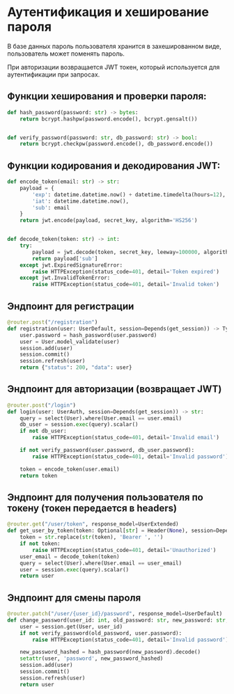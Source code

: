 # Аутентификация и хеширование пароля

В базе данных пароль пользователя хранится в захешированном виде, пользователь может поменять пароль.

При авторизации возвращается JWT токен, который используется для аутентификации при запросах.

## Функции хеширования и проверки пароля:
```python
def hash_password(password: str) -> bytes:
    return bcrypt.hashpw(password.encode(), bcrypt.gensalt())


def verify_password(password: str, db_password: str) -> bool:
    return bcrypt.checkpw(password.encode(), db_password.encode())


```

## Функции кодирования и декодирования JWT:
```python
def encode_token(email: str) -> str:
    payload = {
        'exp': datetime.datetime.now() + datetime.timedelta(hours=12),
        'iat': datetime.datetime.now(),
        'sub': email
    }
    return jwt.encode(payload, secret_key, algorithm='HS256')


def decode_token(token: str) -> int:
    try:
        payload = jwt.decode(token, secret_key, leeway=100000, algorithms=['HS256'])
        return payload['sub']
    except jwt.ExpiredSignatureError:
        raise HTTPException(status_code=401, detail='Token expired')
    except jwt.InvalidTokenError:
        raise HTTPException(status_code=401, detail='Invalid token')
```

## Эндпоинт для регистрации
```python
@router.post("/registration")
def registration(user: UserDefault, session=Depends(get_session)) -> TypedDict('Response', {"status": int, "data": User}):
    user.password = hash_password(user.password)
    user = User.model_validate(user)
    session.add(user)
    session.commit()
    session.refresh(user)
    return {"status": 200, "data": user}
```

## Эндпоинт для авторизации (возвращает JWT)
```python
@router.post("/login")
def login(user: UserAuth, session=Depends(get_session)) -> str:
    query = select(User).where(User.email == user.email)
    db_user = session.exec(query).scalar()
    if not db_user:
        raise HTTPException(status_code=401, detail='Invalid email')

    if not verify_password(user.password, db_user.password):
        raise HTTPException(status_code=401, detail='Invalid password')

    token = encode_token(user.email)
    return token
```

## Эндпоинт для получения пользователя по токену (токен передается в headers)
```python
@router.get("/user/token", response_model=UserExtended)
def get_user_by_token(token: Optional[str] = Header(None), session=Depends(get_session)) -> User:
    token = str.replace(str(token), 'Bearer ', '')
    if not token:
        raise HTTPException(status_code=401, detail='Unauthorized')
    user_email = decode_token(token)
    query = select(User).where(User.email == user_email)
    user = session.exec(query).scalar()
    return user
```

## Эндпоинт для смены пароля
```python
@router.patch("/user/{user_id}/password", response_model=UserDefault)
def change_password(user_id: int, old_password: str, new_password: str, session=Depends(get_session)) -> User:
    user = session.get(User, user_id)
    if not verify_password(old_password, user.password):
        raise HTTPException(status_code=401, detail='Invalid password')

    new_password_hashed = hash_password(new_password).decode()
    setattr(user, 'password', new_password_hashed)
    session.add(user)
    session.commit()
    session.refresh(user)
    return user
```
